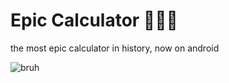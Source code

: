 # Epic Calculator 💯😱😱
the most epic calculator in history, now on android

![bruh](https://i.ibb.co/L1nzDVb/BESTICONEVER.png)
